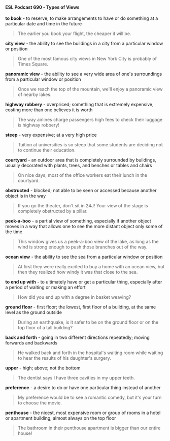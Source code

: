 #### ESL Podcast 690 - Types of Views

**to book** - to reserve; to make arrangements to have or do something at a
particular date and time in the future

> The earlier you book your flight, the cheaper it will be.

**city view** - the ability to see the buildings in a city from a particular window or
position

> One of the most famous city views in New York City is probably of Times
Square.

**panoramic view** - the ability to see a very wide area of one's surroundings from
a particular window or position

> Once we reach the top of the mountain, we'll enjoy a panoramic view of nearby
lakes.

**highway robbery** - overpriced; something that is extremely expensive, costing
more than one believes it is worth

> The way airlines charge passengers high fees to check their luggage is
highway robbery!

**steep** - very expensive; at a very high price

> Tuition at universities is so steep that some students are deciding not to
continue their education.

**courtyard** - an outdoor area that is completely surrounded by buildings, usually
decorated with plants, trees, and benches or tables and chairs

> On nice days, most of the office workers eat their lunch in the courtyard.

**obstructed** - blocked; not able to be seen or accessed because another object
is in the way

> If you go the theater, don't sit in 24J! Your view of the stage is completely
obstructed by a pillar.

**peek-a-boo** - a partial view of something, especially if another object moves in a
way that allows one to see the more distant object only some of the time

> This window gives us a peek-a-boo view of the lake, as long as the wind is
strong enough to push those branches out of the way.

**ocean view** - the ability to see the sea from a particular window or position

> At first they were really excited to buy a home with an ocean view, but then they
realized how windy it was that close to the sea.

**to end up with** - to ultimately have or get a particular thing, especially after a
period of waiting or making an effort

> How did you end up with a degree in basket weaving?

**ground floor** - first floor; the lowest, first floor of a building, at the same level as
the ground outside

> During an earthquake, is it safer to be on the ground floor or on the top floor of
a tall building?

**back and forth** - going in two different directions repeatedly; moving forwards
and backwards

> He walked back and forth in the hospital's waiting room while waiting to hear
the results of his daughter's surgery.

**upper** - high; above; not the bottom

> The dentist says I have three cavities in my upper teeth.

**preference** - a desire to do or have one particular thing instead of another

> My preference would be to see a romantic comedy, but it's your turn to choose
the movie.

**penthouse** - the nicest, most expensive room or group of rooms in a hotel or
apartment building, almost always on the top floor

> The bathroom in their penthouse apartment is bigger than our entire house!

